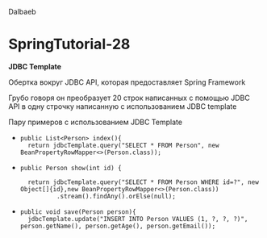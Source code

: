 Dalbaeb


# SpringTutorial-28

**JDBC Template**


Обертка вокруг JDBC API, которая предоставляет Spring Framework

Грубо говоря он преобразует 20 строк написанных с помощью JDBC API в одну строчку написанную с использованием JDBC template

Пару примеров с использованием JDBC Template

-     public List<Person> index(){
        return jdbcTemplate.query("SELECT * FROM Person", new BeanPropertyRowMapper<>(Person.class));


-     public Person show(int id) {

        return jdbcTemplate.query("SELECT * FROM Person WHERE id=?", new Object[]{id},new BeanPropertyRowMapper<>(Person.class))
                .stream().findAny().orElse(null);

-     public void save(Person person){
        jdbcTemplate.update("INSERT INTO Person VALUES (1, ?, ?, ?)", person.getName(), person.getAge(), person.getEmail());
